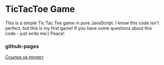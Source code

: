 # TicTacToe Game
This is a simple Tic Tac Toe game in pure JavaScript.
I know this code isn't perfect, but this is my first game!
If you have some questions about this code - just write me:) Peace!
### github-pages
[Ссылка на проект](<https://vot-tot-voronov.github.io/tic-tac-toe/>)